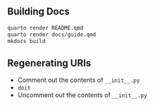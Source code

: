 ## Building Docs

```bash
quarto render README.qmd
quarto render docs/guide.qmd
mkdocs build
```

## Regenerating URIs

* Comment out the contents of `__init__.py`
* `doit`
* Uncomment out the contents of `__init__.py`
